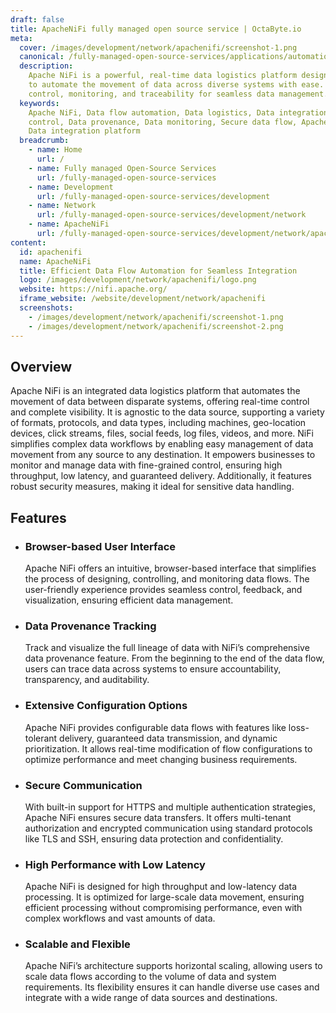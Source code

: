```yaml
---
draft: false
title: ApacheNiFi fully managed open source service | OctaByte.io
meta:
  cover: /images/development/network/apachenifi/screenshot-1.png
  canonical: /fully-managed-open-source-services/applications/automation/apachenifi
  description:
    Apache NiFi is a powerful, real-time data logistics platform designed
    to automate the movement of data across diverse systems with ease. It provides
    control, monitoring, and traceability for seamless data management.
  keywords:
    Apache NiFi, Data flow automation, Data logistics, Data integration, Real-time
    control, Data provenance, Data monitoring, Secure data flow, Apache NiFi features,
    Data integration platform
  breadcrumb:
    - name: Home
      url: /
    - name: Fully managed Open-Source Services
      url: /fully-managed-open-source-services
    - name: Development
      url: /fully-managed-open-source-services/development
    - name: Network
      url: /fully-managed-open-source-services/development/network
    - name: ApacheNiFi
      url: /fully-managed-open-source-services/development/network/apachenifi
content:
  id: apachenifi
  name: ApacheNiFi
  title: Efficient Data Flow Automation for Seamless Integration
  logo: /images/development/network/apachenifi/logo.png
  website: https://nifi.apache.org/
  iframe_website: /website/development/network/apachenifi
  screenshots:
    - /images/development/network/apachenifi/screenshot-1.png
    - /images/development/network/apachenifi/screenshot-2.png
---
```


## Overview

Apache NiFi is an integrated data logistics platform that automates the movement of data between disparate systems, offering real-time control and complete visibility. It is agnostic to the data source, supporting a variety of formats, protocols, and data types, including machines, geo-location devices, click streams, files, social feeds, log files, videos, and more. NiFi simplifies complex data workflows by enabling easy management of data movement from any source to any destination. It empowers businesses to monitor and manage data with fine-grained control, ensuring high throughput, low latency, and guaranteed delivery. Additionally, it features robust security measures, making it ideal for sensitive data handling.

## Features

- ### Browser-based User Interface

  Apache NiFi offers an intuitive, browser-based interface that simplifies the process of designing, controlling, and monitoring data flows. The user-friendly experience provides seamless control, feedback, and visualization, ensuring efficient data management.

- ### Data Provenance Tracking

  Track and visualize the full lineage of data with NiFi’s comprehensive data provenance feature. From the beginning to the end of the data flow, users can trace data across systems to ensure accountability, transparency, and auditability.

- ### Extensive Configuration Options

  Apache NiFi provides configurable data flows with features like loss-tolerant delivery, guaranteed data transmission, and dynamic prioritization. It allows real-time modification of flow configurations to optimize performance and meet changing business requirements.

- ### Secure Communication

  With built-in support for HTTPS and multiple authentication strategies, Apache NiFi ensures secure data transfers. It offers multi-tenant authorization and encrypted communication using standard protocols like TLS and SSH, ensuring data protection and confidentiality.

- ### High Performance with Low Latency

  Apache NiFi is designed for high throughput and low-latency data processing. It is optimized for large-scale data movement, ensuring efficient processing without compromising performance, even with complex workflows and vast amounts of data.

- ### Scalable and Flexible

  Apache NiFi’s architecture supports horizontal scaling, allowing users to scale data flows according to the volume of data and system requirements. Its flexibility ensures it can handle diverse use cases and integrate with a wide range of data sources and destinations.
